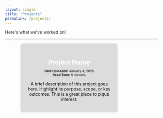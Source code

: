 ```yaml
---
layout: single
title: "Projects"
permalink: /projects/
---
```


Here's what we've worked on!

---

 <div style="display: flex; flex-wrap: wrap; justify-content: space-evenly; gap: 30px;">


 <div style="background-color: #dcdcdc; padding: 20px; border-radius: 8px; box-shadow: 0 2px 5px rgba(0, 0, 0, 0.1); width: 280px; text-align: center; margin-bottom: 20px;">
   <h3 style="color: white; font-weight: bold; font-size: 1.5em; margin-bottom: 10px;">Project Name</h3>
   <p style="color: black; font-size: 0.75em; margin: 5px 0;">
     <span style="font-weight: bold;">Date Uploaded:</span> January 4, 2025<br>
     <span style="font-weight: bold;">Read Time:</span> 5 minutes
   </p>
   <p style="color: black; font-size: 1em;">
     A brief description of this project goes here. Highlight its purpose, scope, or key outcomes. This is a great place to pique interest.
   </p>
 </div>



---
